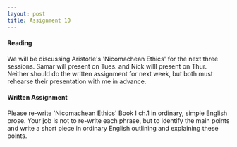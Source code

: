 ```yaml
---
layout: post
title: Assignment 10
---
```

#### Reading #####

We will be discussing Aristotle's 'Nicomachean Ethics' for the next three sessions. Samar will present on Tues. and Nick willl present on Thur. Neither should do the written assignment for next week, but both must rehearse their presentation with me in advance. 

#### Written Assignment ####

Please re-write 'Nicomachean Ethics' Book I ch.1 in ordinary, simple English prose. Your job is not to re-write each phrase, but to identify the main points and write a short piece in ordinary English outlining and explaining these points.   